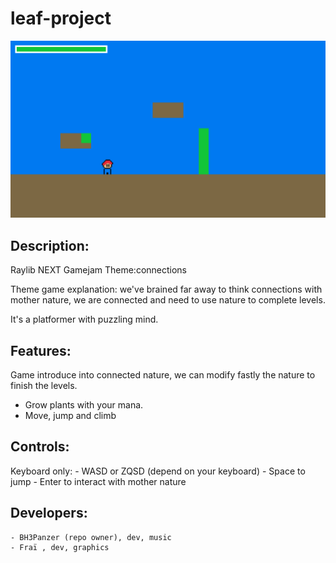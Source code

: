 # leaf-project
![leaf-project](screenshots/screenshot000.png "leaf-project")
## Description:
Raylib NEXT Gamejam
Theme:connections

Theme game explanation: we've brained far away to think connections with mother nature, we are connected and need to use nature to complete levels.

It's a platformer with puzzling mind.

## Features:
Game introduce into connected nature, we can modify fastly the nature to finish the levels.
- Grow plants with your mana.
- Move, jump and climb

## Controls:
Keyboard only:
    - WASD or ZQSD (depend on your keyboard)
    - Space to jump
    - Enter to interact with mother nature

## Developers:
    - BH3Panzer (repo owner), dev, music
    - Fraï , dev, graphics

